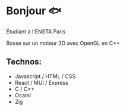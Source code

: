 # Bonjour 🐟

Étudiant à l'ENSTA Paris


Bosse sur un moteur 3D avec OpenGL en C++

## Technos:

* Javascript / HTML / CSS
* React / MUI / Express
* C / C++
* Ocaml
* Zig

